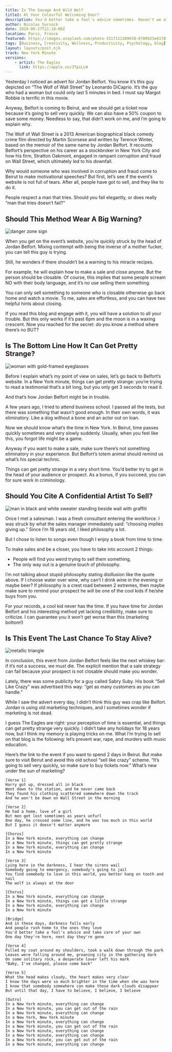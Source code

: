 ```yaml
---
title: Is The Savage And Wild Wolf 
title2: At Your Colourful Welcoming Door?
description: You'd better take a fool's advice sometimes. Haven't we all learned from them and from sages? Failing elegantly is a lost art in our society.
author: Nicolas Sursock
date: 2019-09-27T21:18:00Z
location: Paris, France
featured: https://images.unsplash.com/photo-1517111109658-0780925e6178?ixlib=rb-4.0.3&ixid=MnwxMjA3fDB8MHxwaG90by1wYWdlfHx8fGVufDB8fHx8&auto=format&fit=crop
tags: [Business, Creativity, Wellness, Productivity, Psychology, blog]
layout: layouts/post.njk
track: New York Minute
versions:
    - artist: The Eagles
      link: https://apple.co/3TpiLLW
---
```


Yesterday I noticed an advert for Jordan Belfort. You know it’s this guy depicted on “The Wolf of Wall Street” by Leonardo DiCaprio. It’s the guy who had a woman but could only last 5 minutes in bed. I must say Margot Robbie is terrific in this movie.

Anyway, Belfort is coming to Beirut, and we should get a ticket now because it’s going to sell very quickly. We can also have a 50% coupon to save some money. Needless to say, that didn’t work on me, and I’m going to explain why.

The Wolf of Wall Street is a 2013 American biographical black comedy crime film directed by Martin Scorsese and written by Terence Winter, based on the memoir of the same name by Jordan Belfort. It recounts Belfort’s perspective on his career as a stockbroker in New York City and how his firm, Stratton Oakmont, engaged in rampant corruption and fraud on Wall Street, which ultimately led to his downfall.

Why would someone who was involved in corruption and fraud come to Beirut to make motivational speeches? But first, let’s see if the event’s website is not full of tears. After all, people have got to sell, and they like to do it.

People respect a man that tries. Should you fail elegantly, or does really “man that tries doesn’t fail?”

## Should This Method Wear A Big Warning?

<aside class="md:-mr-56 md:float-right w-full md:w-2/3 md:px-8">
  <img x-intersect.once.ratio-0="$el.src = $el.dataset.src" class="rounded-lg" alt="danger zone sign" data-src="https://images.unsplash.com/photo-1624021097786-e621f5e3d52d?ixlib=rb-4.0.3&ixid=MnwxMjA3fDB8MHxwaG90by1wYWdlfHx8fGVufDB8fHx8&auto=format&fit=crop&q=80&w=800&h=600">
</aside>

When you get on the event’s website, you’re quickly struck by the head of Jordan Belfort. Mixing contempt with being the inverse of a mother fucker, you can tell this guy is trying.

Still, he wonders if there shouldn’t be a warning to his miracle recipes.

For example, he will explain how to make a sale and close anyone. But the person should be closable. Of course, this implies that some people scream NO with their body language, and it’s no use selling them something.

You can only sell something to someone who is closable otherwise go back home and watch a movie. To me, sales are effortless, and you can have two helpful hints about closing.

If you read this blog and engage with it, you will have a solution to all your trouble. But this only works if it’s past 6pm and the moon is in a waxing crescent. Now you reached for the secret: do you know a method where there’s no BUT?

## Is The Bottom Line How It Can Get Pretty Strange?

<aside class="md:-ml-56 md:float-left w-full md:w-2/3 md:px-8">
  <img x-intersect.once.ratio-0="$el.src = $el.dataset.src" class="rounded-lg" alt="woman with gold-framed eyeglasses" data-src="https://images.unsplash.com/photo-1544390951-7b9e6547fb28?ixlib=rb-4.0.3&ixid=MnwxMjA3fDB8MHxwaG90by1wYWdlfHx8fGVufDB8fHx8&auto=format&fit=crop&q=80&w=800&h=600">
</aside>

Before I explain what’s my point of view on sales, let’s go back to Belfort’s website. In a New York minute, things can get pretty strange: you’re trying to read a testimonial that’s a bit long, but you only get 3 seconds to read it.

And that’s how Jordan Belfort might be in trouble.

A few years ago, I tried to attend business school. I passed all the tests, but there was something that wasn’t good enough. In their own words, it was eliminatory. Like a dog without a bone and an actor out on loan.

Now we should know what’s the time in New York. In Beirut, time passes quickly sometimes and very slowly suddenly. Usually, when you feel like this, you forgot life might be a game.

Anyway if you want to make a sale, make sure there’s not something eliminatory in your experience. But Belfort’s totem animal should remind us what’s his special technic.

Things can get pretty strange in a very short time. You’d better try to get in the head of your audience or prospect. As a bonus, if you succeed, you can for sure work in criminology.

## Should You Cite A Confidential Artist To Sell?

<aside class="md:-mr-56 md:float-right w-full md:w-2/3 md:px-8">
  <img x-intersect.once.ratio-0="$el.src = $el.dataset.src" class="rounded-lg" alt="man in black and white sweater standing beside wall with graffiti" data-src="https://images.unsplash.com/photo-1628359355624-855775b5c9c4?ixlib=rb-4.0.3&ixid=MnwxMjA3fDB8MHxwaG90by1wYWdlfHx8fGVufDB8fHx8&auto=format&fit=crop&q=80&w=800&h=600">
</aside>

Once I met a salesman. I was a fresh consultant entering the workforce. I was struck by what the sales manager immediately said: “choosing implies giving up.” Since I’m 18 years old, I liked philosophy a lot.

But I chose to listen to songs even though I enjoy a book from time to time.

To make sales and be a closer, you have to take into account 2 things:
 - People will find you weird trying to sell them something,
 - The only way out is a genuine touch of philosophy.

I’m not talking about stupid philosophy stating disillusion like the quote above. If I choose water over wine, why can’t I drink wine in the evening or maybe beer? If philosophy is a crest road between 2 extremes, then maybe make sure to remind your prospect he will be one of the cool kids if he/she buys from you.

For your records, a cool kid never has the time. If you have time for Jordan Belfort and his interesting method yet lacking credibility, make sure to criticize. I can guarantee you it won’t get worse than this (marketing bottom!)

## Is This Event The Last Chance To Stay Alive?

<aside class="md:-ml-56 md:float-left w-full md:w-2/3 md:px-8">
  <img x-intersect.once.ratio-0="$el.src = $el.dataset.src" class="rounded-lg" alt="metallic triangle" data-src="https://images.unsplash.com/photo-1662072629492-b86a9d8e16b6?ixlib=rb-4.0.3&ixid=MnwxMjA3fDB8MHxwaG90by1wYWdlfHx8fGVufDB8fHx8&auto=format&fit=crop&q=80&w=800&h=600">
</aside>

In conclusion, this event from Jordan Belfort feels like the next whiskey bar: if it’s not a success, we must die. The explicit mention that a sale strategy can fail because your prospect is not closable should make you wonder.

Lately, there was some publicity for a guy called Sabry Suby. His book “Sell Like Crazy” was advertised this way: “get as many customers as you can handle.”

While I saw the advert every day, I didn’t think this guy was crap like Belfort. Jordan is using old marketing techniques, and I sometimes wonder if marketing is not dead.

I guess The Eagles are right: your perception of time is essential, and things can get pretty strange very quickly. I didn’t take any holidays for 18 years now, but I think my memory is playing tricks on me. What I’m trying to sell on that blog is the following: let’s prevent war, rape, and murders with music education.

Here’s the link to the event if you want to spend 2 days in Beirut. But make sure to visit Beirut and avoid this old school “sell like crazy” scheme. “It’s going to sell very quickly, so make sure to buy tickets now.” What’s new under the sun of marketing?

```
[Verse 1]
Harry got up, dressed all in black
Went down to the station, and he never came back
They found his clothing scattered somewhere down the track
And he won't be down on Wall Street in the morning

[Verse 2]
He had a home, love of a girl
But men get lost sometimes as years unfurl
One day, he crossed some line, and he was too much in this world
But I guess it doesn't matter anymore

[Chorus]
In a New York minute, everything can change
In a New York minute, things can get pretty strange
In a New York minute, everything can change
In a New York minute

[Verse 3]
Lying here in the darkness, I hear the sirens wail
Somebody going to emergency, somebody's going to jail
You find somebody to love in this world, you better hang on tooth and nail
The wolf is always at the door

[Chorus]
In a New York minute, everything can change
In a New York minute, things can get a little strange
In a New York minute, everything can change
In a New York minute

[Bridge]
And in these days, darkness falls early
And people rush home to the ones they love
You'd better take a fool's advice and take care of your own
One day they're here, next day they're gone

[Verse 4]
Pulled my coat around my shoulders, took a walk down through the park
Leaves were falling around me, groaning city in the gathering dark
On some solitary rock, a desperate lover left his mark
"Baby, I've changed, please come back"

[Verse 5]
What the head makes cloudy, the heart makes very clear
I know the days were so much brighter in the time when she was here
I know that somebody somewhere can make these dark clouds disappear
But until that day, I have to believe, I believe, I believe

[Outro]
In a New York minute, everything can change
In a New York minute, you can get out of the rain
In a New York minute, everything can change
In a New York, New York minute
In a New York minute, everything can change
In a New York minute, you can get out of the rain
In a New York minute, everything can change
In a New York minute, everything can change
In a New York minute, you can get out of the rain
In a New York minute, everything can change
```
